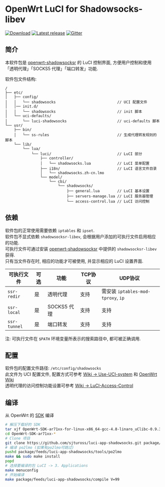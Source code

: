 OpenWrt LuCI for Shadowsocks-libev
===

[![Download][download_badge]][download_url]
[![Latest release][release_badge]][release_url]
[![Gitter][gitter_badge]][gitter_url]

简介
---

本软件包是 [openwrt-shadowsocksr] 的 LuCI 控制界面,
方便用户控制和使用「透明代理」「SOCKS5 代理」「端口转发」功能.  

软件包文件结构:
```
/
├── etc/
│   ├── config/
│   │   └── shadowsocks                            // UCI 配置文件
│   │── init.d/
│   │   └── shadowsocks                            // init 脚本
│   └── uci-defaults/
│       └── luci-shadowsocks                       // uci-defaults 脚本
└── usr/
    ├── bin/
    │   └── ss-rules                               // 生成代理转发规则的脚本
    └── lib/
        └── lua/
            └── luci/                              // LuCI 部分
                ├── controller/
                │   └── shadowsocks.lua            // LuCI 菜单配置
                ├── i18n/                          // LuCI 语言文件目录
                │   └── shadowsocks.zh-cn.lmo
                └── model/
                    └── cbi/
                        └── shadowsocks/
                            ├── general.lua        // LuCI 基本设置
                            ├── servers-manage.lua // LuCI 服务器管理
                            └── access-control.lua // LuCI 访问控制
```

依赖
---

软件包的正常使用需要依赖 `iptables` 和 `ipset`.  
软件包不显式依赖 `shadowsocksr-libev`, 会根据用户添加的可执行文件启用相应的功能.  
可执行文件可通过安装 [openwrt-shadowsocksr] 中提供的 `shadowsocksr-libev` 获得.  
只有当文件存在时, 相应的功能才可被使用, 并显示相应的 LuCI 设置界面.  

 可执行文件  | 可选 | 功能        | TCP协议 | UDP协议 
 ------------|------|-------------|---------|-----------------------------------
 `ssr-redir`  | 是   | 透明代理    | 支持    | 需安装 `iptables-mod-tproxy`, `ip`
 `ssr-local`  | 是   | SOCKS5 代理 | 支持    | 支持
 `ssr-tunnel` | 是   | 端口转发    | 支持    | 支持

注: 可执行文件在 `$PATH` 环境变量所表示的搜索路径中, 都可被正确调用.

配置
---

软件包的配置文件路径: `/etc/config/shadowsocks`  
此文件为 UCI 配置文件, 配置方式可参考 [Wiki -> Use-UCI-system][Use-UCI-system] 和 [OpenWrt Wiki][uci]  
透明代理的访问控制功能设置可参考 [Wiki -> LuCI-Access-Control][LuCI-Access-Control]  

编译
---

从 OpenWrt 的 [SDK][openwrt-sdk] 编译  
```bash
# 解压下载好的 SDK
tar xjf OpenWrt-SDK-ar71xx-for-linux-x86_64-gcc-4.8-linaro_uClibc-0.9.33.2.tar.bz2
cd OpenWrt-SDK-ar71xx-*
# Clone 项目
git clone https://github.com/sjtuross/luci-app-shadowsocks.git package/feeds/luci-app-shadowsocks
# 编译 po2lmo (如果有po2lmo可跳过)
pushd package/feeds/luci-app-shadowsocks/tools/po2lmo
make && sudo make install
popd
# 选择要编译的包 LuCI -> 3. Applications
make menuconfig
# 开始编译
make package/feeds/luci-app-shadowsocks/compile V=99
```

 [download_badge]: https://api.bintray.com/packages/aa65535/opkg/luci-app-shadowsocks/images/download.svg
 [download_url]: https://bintray.com/aa65535/opkg/luci-app-shadowsocks/_latestVersion
 [release_badge]: https://img.shields.io/github/release/shadowsocks/luci-app-shadowsocks.svg
 [release_url]: https://github.com/shadowsocks/luci-app-shadowsocks/releases/latest
 [gitter_badge]: https://badges.gitter.im/shadowsocks/luci-app-shadowsocks.svg
 [gitter_url]: https://gitter.im/shadowsocks/luci-app-shadowsocks
 [openwrt-shadowsocksr]: https://github.com/sjtuross/openwrt-shadowsocksr
 [openwrt-sdk]: https://wiki.openwrt.org/doc/howto/obtain.firmware.sdk
 [ss-rules]: https://github.com/shadowsocks/luci-app-shadowsocks/wiki/Instruction-of-ss-rules
 [Use-UCI-system]: https://github.com/shadowsocks/luci-app-shadowsocks/wiki/Use-UCI-system
 [uci]: https://wiki.openwrt.org/doc/uci
 [LuCI-Access-Control]: https://github.com/shadowsocks/luci-app-shadowsocks/wiki/LuCI-Access-Control
 [ss-rules-without-ipset]: https://github.com/shadowsocks/luci-app-shadowsocks/blob/master/files/root/usr/bin/ss-rules-without-ipset
